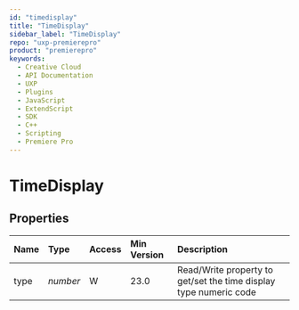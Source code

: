 ```yaml
---
id: "timedisplay"
title: "TimeDisplay"
sidebar_label: "TimeDisplay"
repo: "uxp-premierepro"
product: "premierepro"
keywords:
  - Creative Cloud
  - API Documentation
  - UXP
  - Plugins
  - JavaScript
  - ExtendScript
  - SDK
  - C++
  - Scripting
  - Premiere Pro
---
```


# TimeDisplay  

## Properties

| Name | Type | Access | Min Version | Description |
| :------ | :------ | :------ | :------ | :------ |
| type | *number* | W | 23.0 | Read/Write property to get/set the time display type numeric code |

